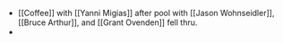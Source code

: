 - [[Coffee]] with [[Yanni Migias]] after pool with [[Jason Wohnseidler]], [[Bruce Arthur]], and [[Grant Ovenden]] fell thru.
-